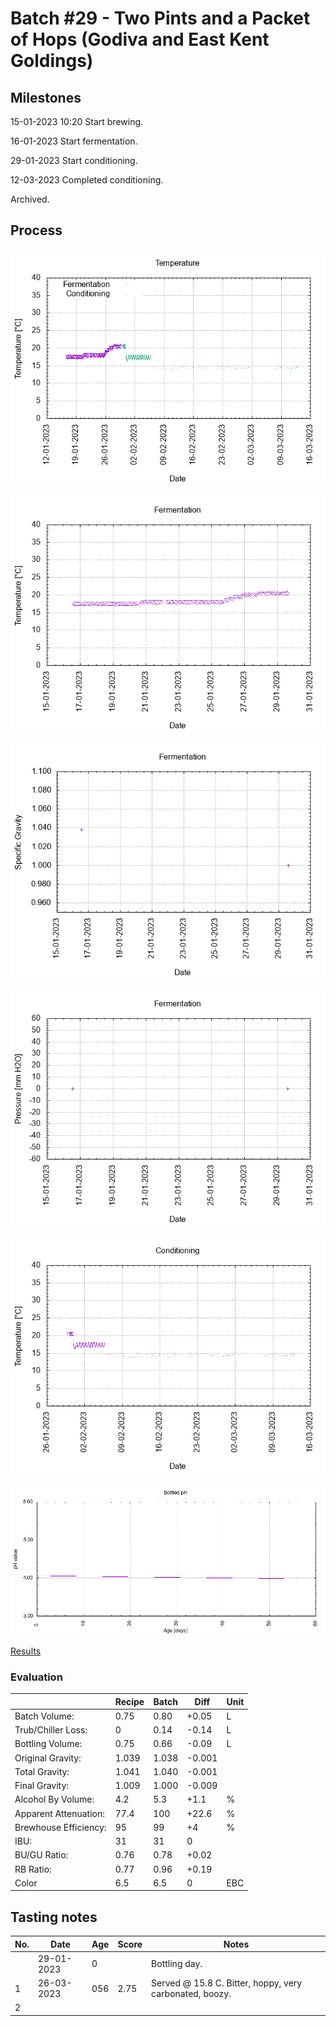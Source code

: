 # Batch #29 - Two Pints and a Packet of Hops (Godiva and East Kent Goldings)

## Milestones

15-01-2023 10:20 Start brewing.

16-01-2023 Start fermentation.

29-01-2023 Start conditioning.

12-03-2023 Completed conditioning.

Archived.

## Process

![temperature](temperature.png)

![fermentation](fermentation.png)

![specific gravity](gravity.png)

![pressure](pressure.png)

![conditioning](conditioning.png)

![bottled pH](bottled_ph.png)

[Results](./Batch_29_Two_Pints_and_a_Packet_of_Hops_Godiva_and_East_Kent_Goldings_results.pdf)

### Evaluation

|                         | Recipe | Batch | Diff   | Unit |
|-------------------------|--------|-------|--------|------|
| Batch Volume:           | 0.75   | 0.80  | +0.05  | L    |
| Trub/Chiller Loss:      | 0      | 0.14  | -0.14  | L    |
| Bottling Volume:        | 0.75   | 0.66  | -0.09  | L    |
| Original Gravity:       | 1.039  | 1.038 | -0.001 |      |
| Total Gravity:          | 1.041  | 1.040 | -0.001 |      |
| Final Gravity:          | 1.009  | 1.000 | -0.009 |      |
| Alcohol By Volume:      | 4.2    | 5.3   | +1.1   | %    |
| Apparent Attenuation:   | 77.4   | 100   | +22.6  | %    |
| Brewhouse Efficiency:   | 95     | 99    | +4     | %    |
| IBU:                    | 31     | 31    | 0      |      |
| BU/GU Ratio:            | 0.76   | 0.78  | +0.02  |      |
| RB Ratio:               | 0.77   | 0.96  | +0.19  |      |
| Color                   | 6.5    | 6.5   | 0      | EBC  |

## Tasting notes

| No. | Date       | Age | Score | Notes |
|-----|------------|-----|-------|-------|
|     | 29-01-2023 |   0 |       | Bottling day. |
| 1   | 26-03-2023 | 056 | 2.75  | Served @ 15.8 C. Bitter, hoppy, very carbonated, boozy. |
| 2   |            |     |       | |